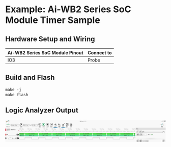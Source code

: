 # Example: Ai-WB2 Series SoC Module Timer Sample

## Hardware Setup and Wiring

| Ai-WB2 Series SoC Module Pinout | Connect to |
|---|---|
| IO3 | Probe |

## Build and Flash

```shell
make -j
make flash
```

## Logic Analyzer Output

![img](img/logic_analyzer.jpg)
